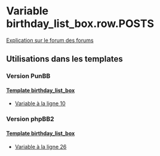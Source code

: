 # Variable birthday_list_box.row.POSTS
[Explication sur le forum des forums](http://forum.forumactif.com/t294113-listing-des-variables#birthday_list_box.row.POSTS)
## Utilisations dans les templates
### Version PunBB
#### [Template birthday_list_box](punbb/birthday_list_box.md)
* [Variable à la ligne 10](../punbb/birthday_list_box.tpl#L10)
### Version phpBB2
#### [Template birthday_list_box](subsilver/birthday_list_box.md)
* [Variable à la ligne 26](../subsilver/birthday_list_box.tpl#L26)